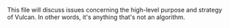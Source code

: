 This file will discuss issues concerning the high-level purpose and strategy of Vulcan. In other words, it's anything 
that's not an algorithm.

